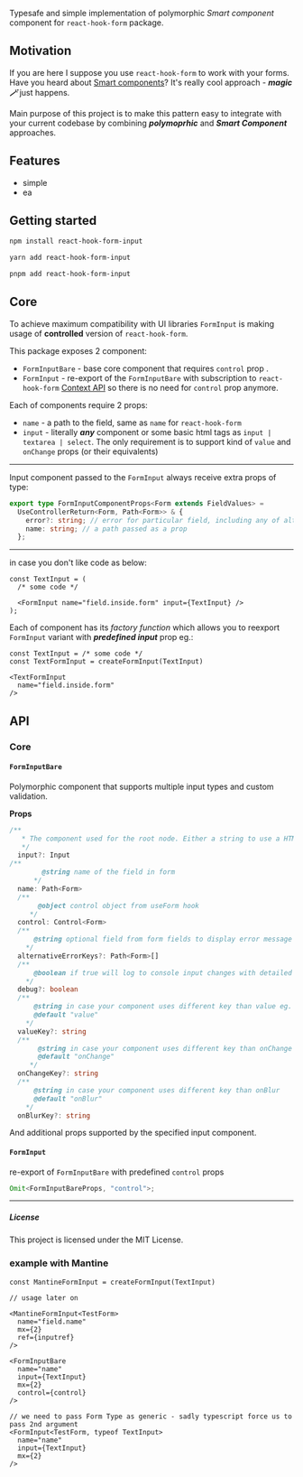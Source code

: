 Typesafe and simple implementation of polymorphic _Smart component_ component for `react-hook-form` package.

## Motivation

If you are here I suppose you use `react-hook-form` to work with your forms. Have you heard about [Smart components](https://react-hook-form.com/advanced-usage#SmartFormComponent)? It's really cool approach - **_magic 🪄_** just happens.

Main purpose of this project is to make this pattern easy to integrate with your current codebase by combining **_polymoprhic_** and **_Smart Component_** approaches.

## Features

- simple
- ea

## Getting started

```bash
npm install react-hook-form-input

yarn add react-hook-form-input

pnpm add react-hook-form-input
```

## Core

To achieve maximum compatibility with UI libraries `FormInput` is making usage of **controlled** version of `react-hook-form`.

This package exposes 2 component:

- `FormInputBare` - base core component that requires `control` prop .
- `FormInput` - re-export of the `FormInputBare` with subscription to `react-hook-form` [Context API](https://react-hook-form.com/advanced-usage#FormProviderPerformance) so there is no need for `control` prop anymore.

Each of components require 2 props:

- `name` - a path to the field, same as `name` for `react-hook-form`
- `input` - literally **_any_** component or some basic html tags as `input | textarea | select`. The only requirement is to support kind of `value` and `onChange` props (or their equivalents)

---

Input component passed to the `FormInput` always receive extra props of type:

```ts
export type FormInputComponentProps<Form extends FieldValues> =
  UseControllerReturn<Form, Path<Form>> & {
    error?: string; // error for particular field, including any of alternativeKeys
    name: string; // a path passed as a prop
  };
```

---

in case you don't like code as below:

```tsx
const TextInput = (
  /* some code */

  <FormInput name="field.inside.form" input={TextInput} />
);
```

Each of component has its _factory function_ which allows you to reexport `FormInput` variant with **_predefined input_** prop eg.:

```tsx
const TextInput = /* some code */
const TextFormInput = createFormInput(TextInput)

<TextFormInput
  name="field.inside.form"
/>
```

## API

### Core

#### `FormInputBare`

Polymorphic component that supports multiple input types and custom validation.

**Props**

```ts
/**
   * The component used for the root node. Either a string to use a HTML element or a component.
   */
  input?: Input
/**
        @string name of the field in form
      */
  name: Path<Form>
  /**
       @object control object from useForm hook
     */
  control: Control<Form>
  /**
      @string optional field from form fields to display error message
    */
  alternativeErrorKeys?: Path<Form>[]
  /**
      @boolean if true will log to console input changes with detailed information
    */
  debug?: boolean
  /**
      @string in case your component uses different key than value eg. "checked" for checkbox
      @default "value"
    */
  valueKey?: string
  /**
       @string in case your component uses different key than onChange
       @default "onChange"
     */
  onChangeKey?: string
  /**
      @string in case your component uses different key than onBlur
      @default "onBlur"
    */
  onBlurKey?: string
```

And additional props supported by the specified input component.

#### `FormInput`

re-export of `FormInputBare` with predefined `control` props

```ts
Omit<FormInputBareProps, "control">;
```

---

##### License

This project is licensed under the MIT License.

### example with Mantine

```tsx
const MantineFormInput = createFormInput(TextInput)

// usage later on

<MantineFormInput<TestForm>
  name="field.name"
  mx={2}
  ref={inputref}
/>

<FormInputBare
  name="name"
  input={TextInput}
  mx={2}
  control={control}
/>

// we need to pass Form Type as generic - sadly typescript force us to pass 2nd argument
<FormInput<TestForm, typeof TextInput>
  name="name"
  input={TextInput}
  mx={2}
/>

```
